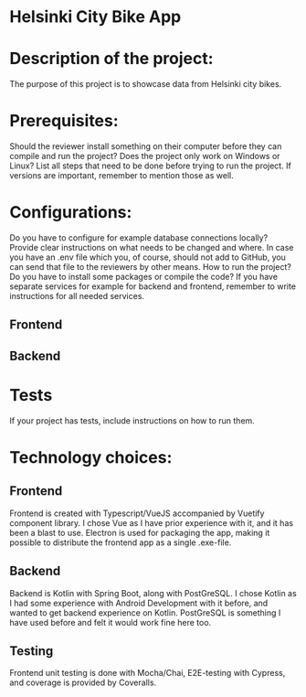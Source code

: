 # Helsinki City Bike App

# Description of the project: 
The purpose of this project is to showcase data from Helsinki city bikes.


# Prerequisites: 
Should the reviewer install something on their computer before they can compile and run the project? Does the project only work on Windows or Linux? List all steps that need to be done before trying to run the project. If versions are important, remember to mention those as well.

# Configurations: 
Do you have to configure for example database connections locally? Provide clear instructions on what needs to be changed and where. In case you have an .env file which you, of course, should not add to GitHub, you can send that file to the reviewers by other means. How to run the project? Do you have to install some packages or compile the code? If you have separate services for example for backend and frontend, remember to write instructions for all needed services.
## Frontend

## Backend


# Tests 
If your project has tests, include instructions on how to run them.


# Technology choices: 

## Frontend
Frontend is created with Typescript/VueJS accompanied by Vuetify component library. I chose Vue as I have prior experience with it, and it has been a blast to use. Electron is used for packaging the app, making it possible to distribute the frontend app as a single .exe-file.

## Backend
Backend is Kotlin with Spring Boot, along with PostGreSQL. I chose Kotlin as I had some experience with Android Development with it before, and wanted to get backend experience on Kotlin. PostGreSQL is something I have used before and felt it would work fine here too.

## Testing
Frontend unit testing is done with Mocha/Chai, E2E-testing with Cypress, and coverage is provided by Coveralls. 

